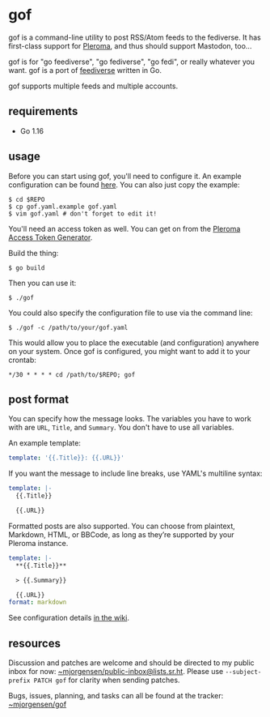 # gof

gof is a command-line utility to post RSS/Atom feeds to the fediverse.
It has first-class support for [Pleroma][Pleroma], and thus should
support Mastodon, too...

gof is for "go feediverse", "go fediverse", "go fedi", or really
whatever you want. gof is a port of [feediverse][feediverse] written in
Go.

gof supports multiple feeds and multiple accounts.

[Pleroma]: https://pleroma.social
[feediverse]: https://github.com/edsu/feediverse

## requirements

* Go 1.16

## usage

Before you can start using gof, you'll need to configure it. An example
configuration can be found [here][config-blob]. You can also just copy
the example:

```
$ cd $REPO
$ cp gof.yaml.example gof.yaml
$ vim gof.yaml # don't forget to edit it!
```

You'll need an access token as well. You can get on from the [Pleroma
Access Token Generator][pleroma-access-token].

[pleroma-access-token]:https://tools.splat.soy/pleroma-access-token/

Build the thing:

```
$ go build
```

Then you can use it:

```
$ ./gof
```

You could also specify the configuration file to use via the command
line:

```
$ ./gof -c /path/to/your/gof.yaml
```

This would allow you to place the executable (and configuration)
anywhere on your system.
Once gof is configured, you might want to add it to your crontab:

```
*/30 * * * * cd /path/to/$REPO; gof
```

[config-blob]: https://git.sr.ht/~mjorgensen/gof/tree/master/gof.yaml.example

## post format

You can specify how the message looks. The variables you have to work
with are `URL`, `Title`, and `Summary`. You don't have to use all
variables.

An example template:

```yaml
template: '{{.Title}}: {{.URL}}'
```

If you want the message to include line breaks, use YAML's multiline
syntax:

```yaml
template: |-
  {{.Title}}

  {{.URL}}
```

Formatted posts are also supported. You can choose from plaintext,
Markdown, HTML, or BBCode, as long as they’re supported by your Pleroma
instance.

```yaml
template: |-
  **{{.Title}}**

  > {{.Summary}}

  {{.URL}}
format: markdown
```

See configuration details [in the wiki][wiki-formatting].

[wiki-formatting]:https://man.sr.ht/~mjorgensen/gof/configuration.md#format

## resources

Discussion and patches are welcome and should be directed to my public
inbox for now: [~mjorgensen/public-inbox@lists.sr.ht][lists]. Please use
``--subject-prefix PATCH gof`` for clarity when sending patches.

Bugs, issues, planning, and tasks can all be found at the tracker: 
[~mjorgensen/gof][todo]

[lists]: https://lists.sr.ht/~mjorgensen/public-inbox
[todo]: https://todo.sr.ht/~mjorgensen/gof